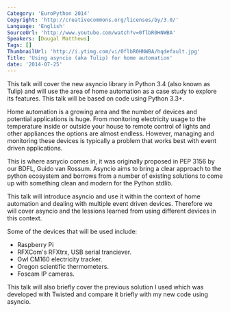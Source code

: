 ```yaml
---
Category: 'EuroPython 2014'
Copyright: 'http://creativecommons.org/licenses/by/3.0/'
Language: 'English'
SourceUrl: 'http://www.youtube.com/watch?v=0flbR0HNWBA'
Speakers: [Dougal Matthews]
Tags: []
ThumbnailUrl: 'http://i.ytimg.com/vi/0flbR0HNWBA/hqdefault.jpg'
Title: 'Using asyncio (aka Tulip) for home automation'
date: '2014-07-25'
---
```

This talk will cover the new asyncio library in Python 3.4 (also known as Tulip) and will use the area of home automation as a case study to explore its features. This talk will be based on code using Python 3.3+.

Home automation is a growing area and the number of devices and potential applications is huge. From monitoring electricity usage to the temperature inside or outside your house to remote control of lights and other appliances the options are almost endless. However, managing and monitoring these devices is typically a problem that works best with event driven applications.

This is where asnycio comes in, it was originally proposed in PEP 3156 by our BDFL, Guido van Rossum. Asyncio aims to bring a clear approach to the python ecosystem and borrows from a number of existing solutions to come up with something clean and modern for the Python stdlib.

This talk will introduce asyncio and use it within the context of home automation and dealing with multiple event driven devices. Therefore we will cover asyncio and the lessions learned from using different devices in this context.

Some of the devices that will be used include:

 - Raspberry Pi
 - RFXCom's RFXtrx, USB serial tranciever.
 - Owl CM160 electricity tracker.
 - Oregon scientific thermometers.
 - Foscam IP cameras.

This talk will also briefly cover the previous solution I used which was developed with Twisted and compare it briefly with my new code using asyncio.
